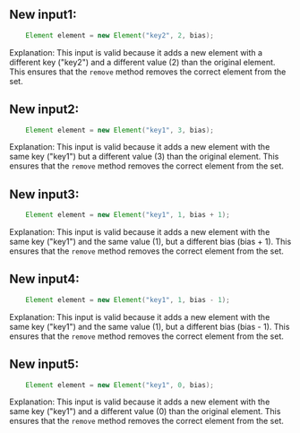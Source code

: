 ## New input1:
```java
    Element element = new Element("key2", 2, bias);
```
Explanation: This input is valid because it adds a new element with a different key ("key2") and a different value (2) than the original element. This ensures that the `remove` method removes the correct element from the set.

## New input2:
```java
    Element element = new Element("key1", 3, bias);
```
Explanation: This input is valid because it adds a new element with the same key ("key1") but a different value (3) than the original element. This ensures that the `remove` method removes the correct element from the set.

## New input3:
```java
    Element element = new Element("key1", 1, bias + 1);
```
Explanation: This input is valid because it adds a new element with the same key ("key1") and the same value (1), but a different bias (bias + 1). This ensures that the `remove` method removes the correct element from the set.

## New input4:
```java
    Element element = new Element("key1", 1, bias - 1);
```
Explanation: This input is valid because it adds a new element with the same key ("key1") and the same value (1), but a different bias (bias - 1). This ensures that the `remove` method removes the correct element from the set.

## New input5:
```java
    Element element = new Element("key1", 0, bias);
```
Explanation: This input is valid because it adds a new element with the same key ("key1") and a different value (0) than the original element. This ensures that the `remove` method removes the correct element from the set.
